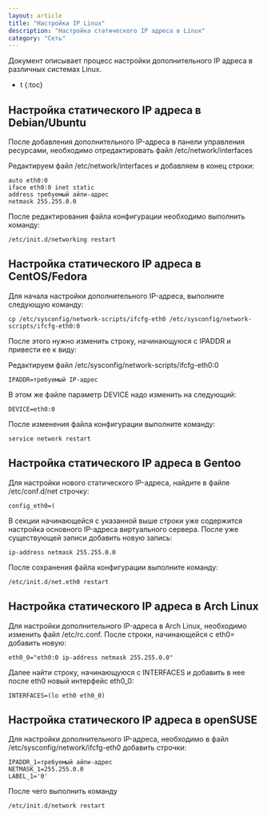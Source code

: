 ```yaml
---
layout: article
title: "Настройка IP Linux"
description: "Настройка статического IP адреса в Linux"
category: "Сеть"
---
```


Документ описывает процесс настройки дополнительного IP адреса в различных системах Linux.



* t
{:toc}



Настройка статического IP адреса в Debian/Ubuntu
------------------------------------------------

После добавления дополнительного IP-адреса в панели управления ресурсами, необходимо отредактировать файл /etc/network/interfaces

Редактируем файл /etc/network/interfaces и добавляем в конец строки:

	auto eth0:0
	iface eth0:0 inet static
	address требуемый айпи-адрес
	netmask 255.255.0.0

После редактирования файла конфигурации необходимо выполнить команду:

	/etc/init.d/networking restart

Настройка статического IP адреса в CentOS/Fedora
------------------------------------------------

Для начала настройки дополнительного IP-адреса, выполните следующую команду:

	cp /etc/sysconfig/network-scripts/ifcfg-eth0 /etc/sysconfig/network-scripts/ifcfg-eth0:0

После этого нужно изменить строку, начинающуюся с IPADDR и привести ее к виду:

Редактируем файл /etc/sysconfig/network-scripts/ifcfg-eth0:0

	IPADDR=требуемый IP-адрес

В этом же файле параметр DEVICE надо изменить на следующий:

	DEVICE=eth0:0

После изменения файла конфигурации выполните команду:

	service network restart

Настройка статического IP адреса в Gentoo
-----------------------------------------

Для настройки нового статического IP-адреса, найдите в файле /etc/conf.d/net строчку:

	config_eth0=(

В секции начинающейся с указанной выше строки уже содержится настройка основного IP-адреса виртуального сервера. После уже существующей записи добавить новую запись:

	ip-address netmask 255.255.0.0

После сохранения файла конфигурации выполните команду:

	/etc/init.d/net.eth0 restart

Настройка статического IP адреса в Arch Linux
---------------------------------------------

Для настройки дополнительного IP-адреса в Arch Linux, необходимо изменить файл /etc/rc.conf. После строки, начинающейся с eth0= добавить новую:

	eth0_0="eth0:0 ip-address netmask 255.255.0.0"

Далее найти строку, начинающуюся с INTERFACES и добавить в нее после eth0 новый интерфейс eth0_0:

	INTERFACES=(lo eth0 eth0_0)

Настройка статического IP адреса в openSUSE
-------------------------------------------

Для настройки дополнительного IP-адреса, необходимо в файл /etc/sysconfig/network/ifcfg-eth0 добавить строчки:

	IPADDR_1=требуемый айпи-адрес
	NETMASK_1=255.255.0.0
	LABEL_1='0'

После чего выполнить команду

	/etc/init.d/network restart